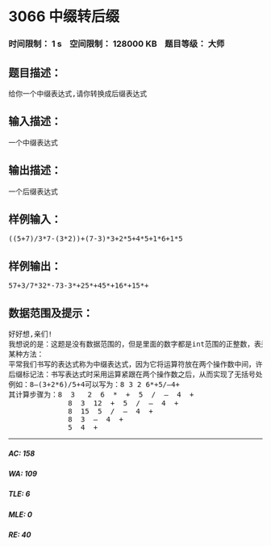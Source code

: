 # 3066 中缀转后缀   
### 时间限制： 1 s&nbsp;&nbsp;&nbsp;&nbsp;空间限制： 128000 KB&nbsp;&nbsp;&nbsp;&nbsp;题目等级： 大师  
## 题目描述：  

<pre>
给你一个中缀表达式,请你转换成后缀表达式
</pre>
  
  
## 输入描述：  

<pre>
一个中缀表达式
</pre>
  
  
## 输出描述：  

<pre>
一个后缀表达式
</pre>
  
  
## 样例输入：  

<pre>
((5+7)/3*7-(3*2))+(7-3)*3+2*5+4*5+1*6+1*5
</pre>
  
  
## 样例输出：  

<pre>
57+3/7*32*-73-3*+25*+45*+16*+15*+
</pre>
  
  
## 数据范围及提示：  

<pre>
好好想,亲们!
我想说的是：这题是没有数据范围的，但是里面的数字都是int范围的正整数，表达式求出结果也一定是int范围的整数，尽管...你不需要求的。
某种方法：
平常我们书写的表达式称为中缀表达式，因为它将运算符放在两个操作数中间，许多情况下为了确定运算顺序，括号是不可少的，而中缀表达式就不必用括号了。
后缀标记法：书写表达式时采用运算紧跟在两个操作数之后，从而实现了无括号处理和优先级处理，使计算机的处理规则简化为：从左到右顺序完成计算，并用结果取而代之。
例如：8–(3+2*6)/5+4可以写为：8 3 2 6*+5/–4+
其计算步骤为：8  3   2  6  *  +  5  /  –  4  + 
              8  3  12  +  5  /  –  4  + 
              8  15  5  /  –  4  + 
              8  3  –  4  + 
              5  4  + 
</pre>
  
  
***  

##### AC: 158  
##### WA: 109  
##### TLE: 6  
##### MLE: 0  
##### RE: 40  
